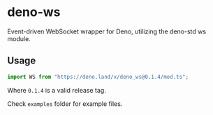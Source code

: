 # deno-ws

Event-driven WebSocket wrapper for Deno, utilizing the deno-std ws module.

## Usage

```ts
import WS from "https://deno.land/x/deno_ws@0.1.4/mod.ts";
```

Where `0.1.4` is a valid release tag.

Check `examples` folder for example files.
